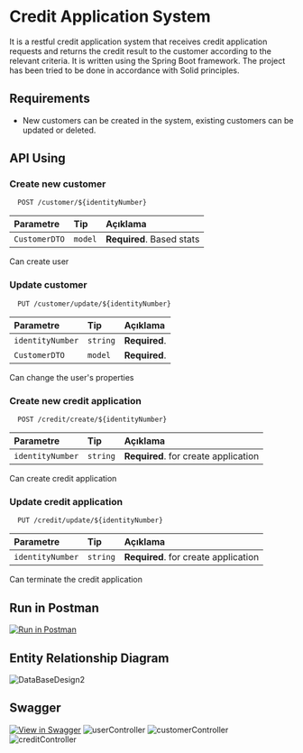 
# Credit Application System

It is a restful credit application system that receives credit application requests and returns the credit result to the customer according to the relevant criteria. It is written using the Spring Boot framework. The project has been tried to be done in accordance with Solid principles.

## Requirements
* New customers can be created in the system, existing customers can be updated or deleted.

## API Using

### Create new customer

```http
  POST /customer/${identityNumber}
```

| Parametre     | Tip     | Açıklama                  |
|:--------------|:--------|:--------------------------|
| `CustomerDTO` | `model` | **Required**. Based stats |
Can create user

### Update customer

```http
  PUT /customer/update/${identityNumber}
```

| Parametre        | Tip      | Açıklama         |
|:-----------------|:---------|:-----------------|
| `identityNumber` | `string` | **Required**.    |
| `CustomerDTO`    | `model`  | **Required**.    | 

Can change the user's properties

### Create new credit application

```http
  POST /credit/create/${identityNumber}
```

| Parametre        | Tip      | Açıklama                             |
|:-----------------|:---------|:-------------------------------------|
| `identityNumber` | `string` | **Required**. for create application |
Can create credit application

### Update credit application

```http
  PUT /credit/update/${identityNumber}
```

| Parametre        | Tip      | Açıklama                             |
|:-----------------|:---------|:-------------------------------------|
| `identityNumber` | `string` | **Required**. for create application |
Can terminate the credit application



## Run in Postman
[![Run in Postman](https://run.pstmn.io/button.svg)](https://app.getpostman.com/run-collection/489be21d79699cc70712?action=collection%2Fimport)

## Entity Relationship Diagram
![DataBaseDesign2](https://user-images.githubusercontent.com/107641642/184563811-f92764ab-5727-4289-8128-8a4bc429f7ff.png)

## Swagger
[![View in Swagger](http://jessemillar.github.io/view-in-swagger-button/button.svg)](http://localhost:8080/swagger-ui/index.html)
![userController](https://user-images.githubusercontent.com/107641642/184563878-d3388b2a-145c-4dd8-8855-8c8b0bb22e09.png)
![customerController](https://user-images.githubusercontent.com/107641642/184563885-e2b69c62-2859-4968-83fa-2a7d9ad41560.png)
![creditController](https://user-images.githubusercontent.com/107641642/184563899-9935db5e-2aa4-4b14-89ad-a6d73a0365bc.png)

